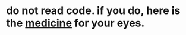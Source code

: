 # do not read code. if you do, here is the [medicine](https://www.walgreens.com/store/c/clorox-disinfecting-bleach,-concentrated-formula-regular/ID=300405991-product?ext=gooKBM_PLA+-+Household+(2019+Update)Household__pla_online&gclsrc=aw.ds&) for your eyes.
